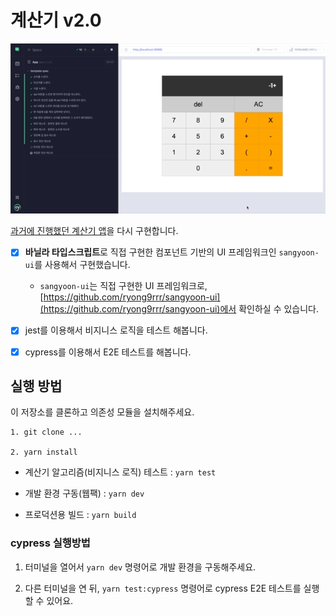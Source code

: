 # 계산기 v2.0

<img src="docs/demo.gif" />

[과거에 진행했던 계산기 앱](https://github.com/ryong9rrr/calculator-v1.0)을 다시 구현합니다.

- [x] **바닐라 타입스크립트**로 직접 구현한 컴포넌트 기반의 UI 프레임워크인 `sangyoon-ui`를 사용해서 구현했습니다.

  - `sangyoon-ui`는 직접 구현한 UI 프레임워크로, [https://github.com/ryong9rrr/sangyoon-ui](https://github.com/ryong9rrr/sangyoon-ui)에서 확인하실 수 있습니다.

- [x] jest를 이용해서 비지니스 로직을 테스트 해봅니다.

- [x] cypress를 이용해서 E2E 테스트를 해봅니다.

## 실행 방법

이 저장소를 클론하고 의존성 모듈을 설치해주세요.

```
1. git clone ...

2. yarn install
```

- 계산기 알고리즘(비지니스 로직) 테스트 : `yarn test`

- 개발 환경 구동(웹팩) : `yarn dev`

- 프로덕션용 빌드 : `yarn build`

### cypress 실행방법

1. 터미널을 열어서 `yarn dev` 명령어로 개발 환경을 구동해주세요.

2. 다른 터미널을 연 뒤, `yarn test:cypress` 명령어로 cypress E2E 테스트를 실행할 수 있어요.
